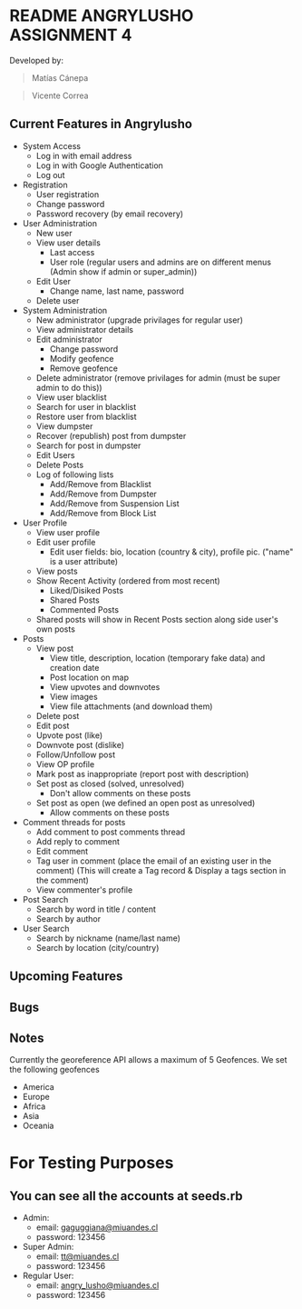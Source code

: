 # README ANGRYLUSHO ASSIGNMENT 4

Developed by:

> Matías Cánepa

> Vicente Correa
  

## Current Features in Angrylusho

- System Access 
  - Log in with email address
  - Log in with Google Authentication
  - Log out
- Registration
  - User registration
  - Change password
  - Password recovery (by email recovery)
- User Administration
  - New user
  - View user details
    - Last access
    - User role (regular users and admins are on different menus (Admin show if admin or super_admin))
  - Edit User
    - Change name, last name, password
  - Delete user
- System Administration
  - New administrator (upgrade privilages for regular user)
  - View administrator details
  - Edit administrator
    - Change password
    - Modify geofence
    - Remove geofence
  - Delete administrator (remove privilages for admin (must be super admin to do this))
  - View user blacklist
  - Search for user in blacklist
  - Restore user from blacklist
  - View dumpster
  - Recover (republish) post from dumpster
  - Search for post in dumpster
  - Edit Users
  - Delete Posts
  - Log of following lists
    - Add/Remove from Blacklist
    - Add/Remove from Dumpster
    - Add/Remove from Suspension List
    - Add/Remove from Block List
- User Profile
  - View user profile
  - Edit user profile
    - Edit user fields: bio, location (country & city), profile pic. ("name" is a user attribute)
  - View posts
  - Show Recent Activity (ordered from most recent)
    - Liked/Disiked Posts
    - Shared Posts
    - Commented Posts
  - Shared posts will show in Recent Posts section along side user's own posts
- Posts
  - View post
    - View title, description, location (temporary fake data) and creation date
    - Post location on map
    - View upvotes and downvotes
    - View images
    - View file attachments (and download them)
  - Delete post
  - Edit post
  - Upvote post (like)
  - Downvote post (dislike)
  - Follow/Unfollow post
  - View OP profile
  - Mark post as inappropriate (report post with description)
  - Set post as closed (solved, unresolved)
    - Don't allow comments on these posts
  - Set post as open (we defined an open post as unresolved)
    - Allow comments on these posts
- Comment threads for posts
  - Add comment to post comments thread
  - Add reply to comment
  - Edit comment
  - Tag user in comment (place the email of an existing user in the comment) (This will create a Tag record & Display a tags section in the comment)
  - View commenter's profile
- Post Search
  - Search by word in title / content
  - Search by author
- User Search
  - Search by nickname (name/last name)
  - Search by location (city/country)

## Upcoming Features


## Bugs


## Notes
Currently the georeference API allows a maximum of 5 Geofences. We set the following geofences
- America
- Europe
- Africa
- Asia
- Oceania

# For Testing Purposes
## You can see all the accounts at seeds.rb
* Admin:
  - email: gaguggiana@miuandes.cl
  - password: 123456
* Super Admin:
  - email: tt@miuandes.cl
  - password: 123456
* Regular User:
  - email: angry_lusho@miuandes.cl
  - password: 123456
  

